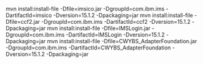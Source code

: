 mvn install:install-file -Dfile=imsico.jar -DgroupId=com.ibm.ims -DartifactId=imsico -Dversion=15.1.2 -Dpackaging=jar
mvn install:install-file -Dfile=ccf2.jar -DgroupId=com.ibm.ims -DartifactId=ccf2 -Dversion=15.1.2 -Dpackaging=jar
mvn install:install-file -Dfile=IMSLogin.jar -DgroupId=com.ibm.ims -DartifactId=IMSLogin -Dversion=15.1.2 -Dpackaging=jar
mvn install:install-file -Dfile=CWYBS_AdapterFoundation.jar -DgroupId=com.ibm.ims -DartifactId=CWYBS_AdapterFoundation -Dversion=15.1.2 -Dpackaging=jar